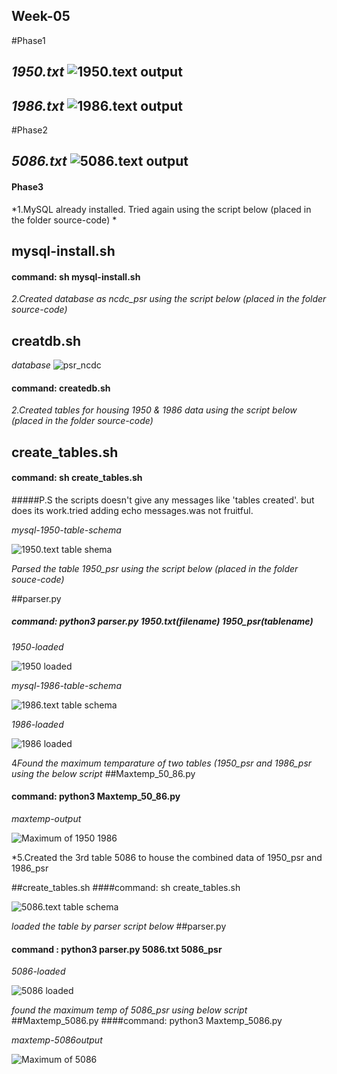 ## Week-05
#Phase1

*1950.txt*
![1950.text output](https://github.com/illinoistech-itm/psethuragunathan/blob/master/itmd-521/images/1950txt-output.JPG)
--------------------------------------------------------
*1986.txt*
![1986.text output](https://github.com/illinoistech-itm/psethuragunathan/blob/master/itmd-521/images/1986txt-output.JPG)
---------------------------------------------------------
#Phase2

*5086.txt*
![5086.text output](https://github.com/illinoistech-itm/psethuragunathan/blob/master/itmd-521/images/5086-output.JPG)
------------------------------------------------------------
#### Phase3
*1.MySQL already installed. Tried again using the script below (placed in the folder source-code) *
## mysql-install.sh

#### command: sh mysql-install.sh

*2.Created database as ncdc_psr using the script below (placed in the folder source-code)*
## creatdb.sh

*database*
![psr_ncdc](https://github.com/illinoistech-itm/psethuragunathan/blob/master/itmd-521/images/database_created.JPG)

#### command: createdb.sh

*2.Created tables for housing 1950 & 1986 data using the script below (placed in the folder source-code)*

## create_tables.sh

#### command: sh create_tables.sh
#####P.S the scripts doesn't give any messages like 'tables created'. but does its work.tried adding echo messages.was not fruitful.

*mysql-1950-table-schema*

![1950.text table shema](https://github.com/illinoistech-itm/psethuragunathan/blob/master/itmd-521/images/desc1950.JPG)

*Parsed the table 1950_psr using the script below (placed in the folder souce-code)*

##parser.py
##### command: python3 parser.py 1950.txt(filename) 1950_psr(tablename)

*1950-loaded*

![1950 loaded](https://github.com/illinoistech-itm/psethuragunathan/blob/master/itmd-521/images/1950_loaded.JPG)

*mysql-1986-table-schema*

![1986.text table schema](https://github.com/illinoistech-itm/psethuragunathan/blob/master/itmd-521/images/desc1986.JPG)


*1986-loaded*

![1986 loaded](https://github.com/illinoistech-itm/psethuragunathan/blob/master/itmd-521/images/1986_loaded.JPG)

4*Found the maximum temparature of two tables (1950_psr and 1986_psr using the below script*
##Maxtemp_50_86.py
#### command: python3 Maxtemp_50_86.py

*maxtemp-output*

![Maximum of 1950 1986](https://github.com/illinoistech-itm/psethuragunathan/blob/master/itmd-521/images/maxtemp-output.JPG)

*5.Created the 3rd table 5086 to house the combined data of 1950_psr and 1986_psr

##create_tables.sh
####command: sh create_tables.sh


![5086.text table schema](https://github.com/illinoistech-itm/psethuragunathan/blob/master/itmd-521/images/desc5086.JPG)

*loaded the table by parser script below*
##parser.py 
#### command : python3 parser.py 5086.txt 5086_psr

*5086-loaded*

![5086 loaded](https://github.com/illinoistech-itm/psethuragunathan/blob/master/itmd-521/images/5086_loaded.JPG)

*found the maximum temp of 5086_psr using below script*
##Maxtemp_5086.py
####command: python3 Maxtemp_5086.py

*maxtemp-5086output*

![Maximum of 5086](https://github.com/illinoistech-itm/psethuragunathan/blob/master/itmd-521/images/maxtemp-5086output.JPG)

